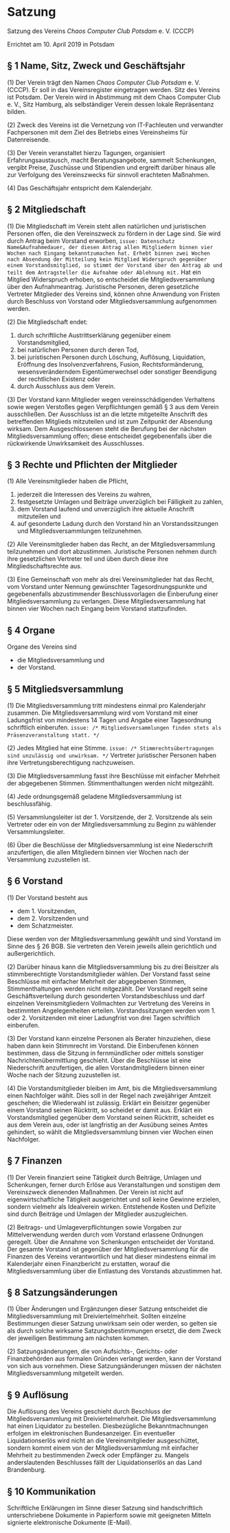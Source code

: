 # Satzung

Satzung des Vereins
*Chaos Computer Club Potsdam* e. V. (CCCP)

Errichtet am 10. April 2019 in Potsdam



## § 1 Name, Sitz, Zweck und Geschäftsjahr

(1) Der Verein trägt den Namen *Chaos Computer Club Potsdam* e. V. (CCCP). Er soll in das Vereinsregister eingetragen werden. Sitz des Vereins ist Potsdam. Der Verein wird in Abstimmung mit dem Chaos Computer Club e. V., Sitz Hamburg, als selbständiger Verein dessen lokale Repräsentanz bilden.

(2) Zweck des Vereins ist die Vernetzung von IT-Fachleuten und verwandter Fachpersonen mit dem Ziel des Betriebs eines Vereinsheims für Datenreisende.

(3) Der Verein veranstaltet hierzu Tagungen, organisiert Erfahrungsaustausch, macht Beratungsangebote, sammelt Schenkungen, vergibt Preise, Zuschüsse und Stipendien und ergreift darüber hinaus alle zur Verfolgung des Vereinszwecks für sinnvoll erachteten Maßnahmen.

(4) Das Geschäftsjahr entspricht dem Kalenderjahr.


## § 2 Mitgliedschaft

(1) Die Mitgliedschaft im Verein steht allen natürlichen und juristischen Personen offen, die den Vereinszweck zu fördern in der Lage sind. Sie wird durch Antrag beim Vorstand erworben, `issue: Datenschutz Name&Aufnahmedauer, der diesen Antrag allen Mitgliedern binnen vier Wochen nach Eingang bekanntzumachen hat. Erhebt binnen zwei Wochen nach Absendung der Mitteilung kein Mitglied Widerspruch gegenüber einem Vorstandsmitglied, so stimmt der Vorstand über den Antrag ab und teilt dem Antragsteller die Aufnahme oder Ablehnung mit.` Hat ein Mitglied Widerspruch erhoben, so entscheidet die Mitgliedsversammlung über den Aufnahmeantrag. Juristische Personen, deren gesetzliche Vertreter Mitglieder des Vereins sind, können ohne Anwendung von Fristen durch Beschluss von Vorstand oder Mitgliedsversammlung aufgenommen werden.

(2) Die Mitgliedschaft endet:

1. durch schriftliche Austrittserklärung gegenüber einem Vorstandsmitglied,
1. bei natürlichen Personen durch deren Tod,
1. bei juristischen Personen durch Löschung, Auflösung, Liquidation, Eröffnung des Insolvenzverfahrens, Fusion, Rechtsformänderung, wesensveränderndem Eigentümerwechsel oder sonstiger Beendigung der rechtlichen Existenz oder
1. durch Ausschluss aus dem Verein.

(3) Der Vorstand kann Mitglieder wegen vereinsschädigenden Verhaltens sowie wegen Verstoßes gegen Verpflichtungen gemäß § 3 aus dem Verein ausschließen. Der Ausschluss ist an die letzte mitgeteilte Anschrift des betreffenden Mitglieds mitzuteilen und ist zum Zeitpunkt der Absendung wirksam. Dem Ausgeschlossenen steht die Berufung bei der nächsten Mitgliedsversammlung offen; diese entscheidet gegebenenfalls über die rückwirkende Unwirksamkeit des Ausschlusses.



## § 3 Rechte und Pflichten der Mitglieder

(1) Alle Vereinsmitglieder haben die Pflicht,

1. jederzeit die Interessen des Vereins zu wahren,
1. festgesetzte Umlagen und Beiträge unverzüglich bei Fälligkeit zu zahlen,
1. dem Vorstand laufend und unverzüglich ihre aktuelle Anschrift mitzuteilen und
1. auf gesonderte Ladung durch den Vorstand hin an Vorstandssitzungen und Mitgliedsversammlungen teilzunehmen.

(2) Alle Vereinsmitglieder haben das Recht, an der Mitgliedsversammlung teilzunehmen und dort abzustimmen. Juristische Personen nehmen durch ihre gesetzlichen Vertreter teil und üben durch diese ihre Mitgliedschaftsrechte aus.

(3) Eine Gemeinschaft von mehr als drei Vereinsmitglieder hat das Recht, vom Vorstand unter Nennung gewünschter Tagesordnungspunkte und gegebenenfalls abzustimmender Beschlussvorlagen die Einberufung einer Mitgliedsversammlung zu verlangen. Diese Mitgliedsversammlung hat binnen vier Wochen nach Eingang beim Vorstand stattzufinden.



## § 4 Organe

Organe des Vereins sind

* die Mitgliedsversammlung und
* der Vorstand.



## § 5 Mitgliedsversammlung

(1) Die Mitgliedsversammlung tritt mindestens einmal pro Kalenderjahr zusammen. Die Mitgliedsversammlung wird vom
 Vorstand mit einer Ladungsfrist von mindestens 14 Tagen und Angabe einer Tagesordnung schriftlich einberufen.
 `issue: /* Mitgliedsversammlungen finden stets als Präsenzveranstaltung statt. */` 

(2) Jedes Mitglied hat eine Stimme. `issue: /* Stimmrechtsübertragungen sind unzulässig und unwirksam. */` Vertreter juristischer Personen haben ihre Vertretungsberechtigung nachzuweisen.

(3) Die Mitgliedsversammlung fasst ihre Beschlüsse mit einfacher Mehrheit der abgegebenen Stimmen. Stimmenthaltungen 
 werden nicht mitgezählt.

(4) Jede ordnungsgemäß geladene Mitgliedsversammlung ist beschlussfähig.

(5) Versammlungsleiter ist der 1. Vorsitzende, der 2. Vorsitzende als sein Vertreter oder ein von der
 Mitgliedsversammlung zu Beginn zu wählender Versammlungsleiter.

(6) Über die Beschlüsse der Mitgliedsversammlung ist eine Niederschrift anzufertigen, die allen Mitgliedern binnen vier
 Wochen nach der Versammlung zuzustellen ist.



## § 6 Vorstand

(1) Der Vorstand besteht aus

* dem 1. Vorsitzenden,
* dem 2. Vorsitzenden und
* dem Schatzmeister.

Diese werden von der Mitgliedsversammlung gewählt und sind Vorstand im Sinne des § 26 BGB. Sie vertreten den Verein jeweils allein gerichtlich und außergerichtlich.

(2) Darüber hinaus kann die Mitgliedsversammlung bis zu drei Beisitzer als stimmberechtigte Vorstandsmitglieder wählen. Der Vorstand fasst seine Beschlüsse mit einfacher Mehrheit der abgegebenen Stimmen, Stimmenthaltungen werden nicht mitgezählt. Der Vorstand regelt seine Geschäftsverteilung durch gesonderten Vorstandsbeschluss und darf einzelnen Vereinsmitgliedern Vollmachten zur Vertretung des Vereins in bestimmten Angelegenheiten erteilen. Vorstandssitzungen werden vom 1. oder 2. Vorsitzenden mit einer Ladungfrist von drei Tagen schriftlich einberufen.

(3) Der Vorstand kann einzelne Personen als Berater hinzuziehen, diese haben dann kein Stimmrecht im Vorstand. Die Einberufenen können bestimmen, dass die Sitzung in fernmündlicher oder mittels sonstiger Nachrichtenübermittlung geschieht. Über die Beschlüsse ist eine Niederschrift anzufertigen, die allen Vorstandmitgliedern binnen einer Woche nach der Sitzung zuzustellen ist.

(4) Die Vorstandsmitglieder bleiben im Amt, bis die Mitgliedsversammlung einen Nachfolger wählt. Dies soll in der Regel nach zweijähriger Amtzeit geschehen; die Wiederwahl ist zulässig. Erklärt ein Beisitzer gegenüber einem Vorstand seinen Rücktritt, so scheidet er damit aus. Erklärt ein Vorstandsmitglied gegenüber dem Vorstand seinen Rücktritt, scheidet es aus dem Verein aus, oder ist langfristig an der Ausübung seines Amtes gehindert, so wählt die Mitgliedsversammlung binnen vier Wochen einen Nachfolger.



## § 7 Finanzen

(1) Der Verein finanziert seine Tätigkeit durch Beiträge, Umlagen und Schenkungen, ferner durch Erlöse aus Veranstaltungen und sonstigen dem Vereinszweck dienenden Maßnahmen. Der Verein ist nicht auf eigenwirtschaftliche Tätigkeit ausgerichtet und soll keine Gewinne erzielen, sondern vielmehr als Idealverein wirken. Entstehende Kosten und Defizite sind durch Beiträge und Umlagen der Mitglieder auszugleichen.

(2) Beitrags- und Umlageverpflichtungen sowie Vorgaben zur Mittelverwendung werden durch vom Vorstand erlassene Ordnungen geregelt. Über die Annahme von Schenkungen entscheidet der Vorstand. Der gesamte Vorstand ist gegenüber der Mitgliedsversammlung für die Finanzen des Vereins verantwortlich und hat dieser mindestens einmal im Kalenderjahr einen Finanzbericht zu erstatten, worauf die Mitgliedsversammlung über die Entlastung des Vorstands abzustimmen hat.


## § 8 Satzungsänderungen

(1) Über Änderungen und Ergänzungen dieser Satzung entscheidet die Mitgliedsversammlung mit Dreiviertelmehrheit. Sollten einzelne Bestimmungen dieser Satzung unwirksam sein oder werden, so gelten sie als durch solche wirksame Satzungsbestimmungen ersetzt, die dem Zweck der jeweiligen Bestimmung am nächsten kommen.

(2) Satzungsänderungen, die von Aufsichts-, Gerichts- oder Finanzbehörden aus formalen Gründen verlangt werden, kann der Vorstand von sich aus vornehmen. Diese Satzungsänderungen müssen der nächsten Mitgliedsversammlung mitgeteilt werden.



## § 9 Auflösung

Die Auflösung des Vereins geschieht durch Beschluss der Mitgliedsversammlung mit Dreiviertelmehrheit. Die Mitgliedsversammlung hat einen Liquidator zu bestellen. Diesbezügliche Bekanntmachnungen erfolgen im elektronischen Bundesanzeiger. Ein eventueller Liquidationserlös wird nicht an die Vereinsmitglieder ausgeschüttet, sondern kommt einem von der Mitgliedsversammlung mit einfacher Mehrheit zu bestimmenden Zweck oder Empfänger zu. Mangels anderslautenden Beschlusses fällt der Liquidationserlös an das Land Brandenburg.


## § 10 Kommunikation

Schriftliche Erklärungen im Sinne dieser Satzung sind handschriftlich unterschriebene Dokumente in Papierform sowie mit geeigneten Mitteln signierte elektronische Dokumente (E-Mail).
